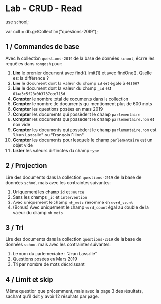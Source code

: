 # Lab - CRUD - Read

use school;

var coll = db.getCollection("questions-2019");

## 1 / Commandes de base

Avec la collection `questions-2019` de la base de données `school`, écrire les requêtes dans `mongosh` pour:

1. **Lire** le premier document avec find().limit(1) et avec findOne(). Quelle est la différence ?
2. **Lire** le document dont la valeur du champ `id` est égale à `463067`
3. **Lire** le document dont la valeur du champ `_id` est `61aa3c5f28e0b3737cce715d`
4. **Compter** le nombre total de documents dans la collection   
5. **Compter** le nombre de documents qui mentionnent plus de 600 mots
6. **Compter** les questions posées en mars 2019
7. **Compter** les documents qui possèdent le champ `parlementaire`
8. **Compter** les documents qui possèdent le champ `parlementaire.nom` et non vide
9. **Compter** les documents qui possèdent le champ `parlementaire.nom` est "Jean Lassalle" ou "François Fillon"
10. **Compter** les documents pour lesquels le champ `parlementaire` est un objet vide
11. **Lister** les valeurs distinctes du champ `type`

## 2 / Projection

Lire des documents dans la collection `questions-2019` de la base de données `school` mais avec les contraintes suivantes:

1. Uniquement les champ `id` et `source`
2. Sans les champs `_id` et `intervention`
3. Avec uniquement le champ `nb_mots` renommé en `word_count`
4. (Bonus) Avec uniquement le champ `word_count` égal au double de la valeur du champ `nb_mots`

## 3 / Tri

Lire des documents dans la collection `questions-2019` de la base de données `school` mais avec les contraintes suivantes:

1. Le nom du parlementaire : "Jean Lassalle"
2. Questions posées en Mars 2019
3. Tri par nombre de mots décroissant

## 4 / Limit et skip

Même question que précemment, mais avec la page 3 des résultats, sachant qu'il doit y avoir 12 résultats par page.
